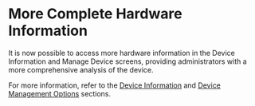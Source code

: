 # More Complete Hardware Information

It is now possible to access more hardware information in the Device Information and Manage Device screens, providing administrators with a more comprehensive analysis of the device.

For more information, refer to the [Device Information](../../portal/dispositivos/list-of-devices/device-information.md) and [Device Management Options](../../portal/dispositivos/list-of-devices/opcoes-de-gerenciamento-de-dispositivos.md) sections.
